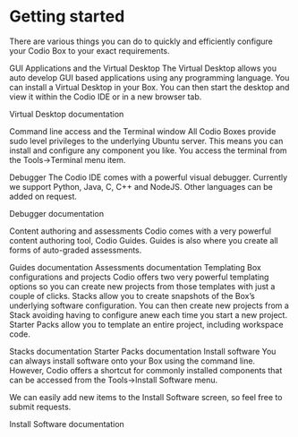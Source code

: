 # Getting started
There are various things you can do to quickly and efficiently configure your Codio Box to your exact requirements.

GUI Applications and the Virtual Desktop
The Virtual Desktop allows you auto develop GUI based applications using any programming language. You can install a Virtual Desktop in your Box. You can then start the desktop and view it within the Codio IDE or in a new browser tab.

Virtual Desktop documentation

Command line access and the Terminal window
All Codio Boxes provide sudo level privileges to the underlying Ubuntu server. This means you can install and configure any component you like. You access the terminal from the Tools->Terminal menu item.

Debugger
The Codio IDE comes with a powerful visual debugger. Currently we support Python, Java, C, C++ and NodeJS. Other languages can be added on request.

Debugger documentation

Content authoring and assessments
Codio comes with a very powerful content authoring tool, Codio Guides. Guides is also where you create all forms of auto-graded assessments.

Guides documentation
Assessments documentation
Templating Box configurations and projects
Codio offers two very powerful templating options so you can create new projects from those templates with just a couple of clicks. Stacks allow you to create snapshots of the Box’s underlying software configuration. You can then create new projects from a Stack avoiding having to configure anew each time you start a new project. Starter Packs allow you to template an entire project, including workspace code.

Stacks documentation
Starter Packs documentation
Install software
You can always install software onto your Box using the command line. However, Codio offers a shortcut for commonly installed components that can be accessed from the Tools->Install Software menu.

We can easily add new items to the Install Software screen, so feel free to submit requests.

Install Software documentation
